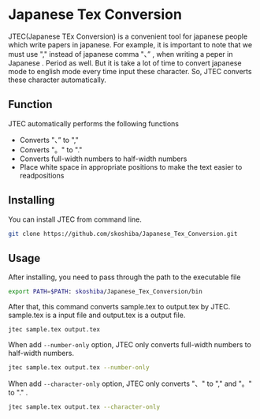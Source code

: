 # Japanese Tex Conversion
JTEC(Japanese TEx Conversion) is a convenient tool for japanese people which write papers in japanese. For example, it is important to note that we must use "," instead of japanese comma "、” , when writing a peper in Japanese .    Period as well. But it is take a lot of time to convert japanese mode to english mode every time input these character. So, JTEC converts these character automatically.

## Function
JTEC automatically performs the following functions
- Converts "、” to ","
- Converts "。" to "."
- Converts full-width numbers to half-width numbers
- Place white space in appropriate positions to make the text easier to readpositions

## Installing
You can install JTEC from command line.
```bash
git clone https://github.com/skoshiba/Japanese_Tex_Conversion.git
```

## Usage
After installing, you need to pass through the path to the executable file
```bash
export PATH=$PATH: skoshiba/Japanese_Tex_Conversion/bin
```
After that, this command converts sample.tex to output.tex by JTEC. sample.tex is a input file and output.tex is a output file.
```bash
jtec sample.tex output.tex
```
When add `--number-only` option, JTEC only converts full-width numbers to half-width numbers.
```bash
jtec sample.tex output.tex --number-only
```
When add `--character-only` option, JTEC only converts "、" to "," and "。" to "." .
```bash
jtec sample.tex output.tex --character-only
```
